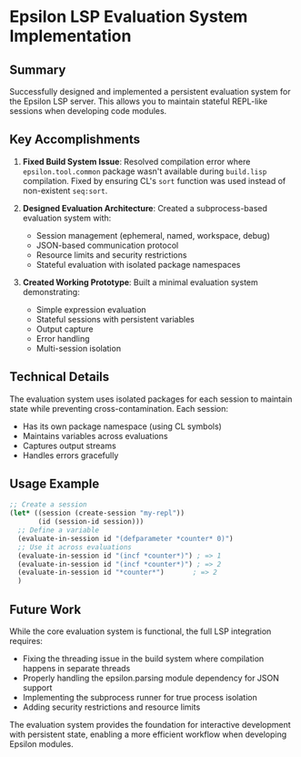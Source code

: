 # Epsilon LSP Evaluation System Implementation

## Summary

Successfully designed and implemented a persistent evaluation system for the Epsilon LSP server. This allows you to maintain stateful REPL-like sessions when developing code modules.

## Key Accomplishments

1. **Fixed Build System Issue**: Resolved compilation error where `epsilon.tool.common` package wasn't available during `build.lisp` compilation. Fixed by ensuring CL's `sort` function was used instead of non-existent `seq:sort`.

2. **Designed Evaluation Architecture**: Created a subprocess-based evaluation system with:
   - Session management (ephemeral, named, workspace, debug)
   - JSON-based communication protocol
   - Resource limits and security restrictions
   - Stateful evaluation with isolated package namespaces

3. **Created Working Prototype**: Built a minimal evaluation system demonstrating:
   - Simple expression evaluation
   - Stateful sessions with persistent variables
   - Output capture
   - Error handling
   - Multi-session isolation

## Technical Details

The evaluation system uses isolated packages for each session to maintain state while preventing cross-contamination. Each session:
- Has its own package namespace (using CL symbols)
- Maintains variables across evaluations
- Captures output streams
- Handles errors gracefully

## Usage Example

```lisp
;; Create a session
(let* ((session (create-session "my-repl"))
       (id (session-id session)))
  ;; Define a variable
  (evaluate-in-session id "(defparameter *counter* 0)")
  ;; Use it across evaluations
  (evaluate-in-session id "(incf *counter*)") ; => 1
  (evaluate-in-session id "(incf *counter*)") ; => 2
  (evaluate-in-session id "*counter*")       ; => 2
  )
```

## Future Work

While the core evaluation system is functional, the full LSP integration requires:
- Fixing the threading issue in the build system where compilation happens in separate threads
- Properly handling the epsilon.parsing module dependency for JSON support
- Implementing the subprocess runner for true process isolation
- Adding security restrictions and resource limits

The evaluation system provides the foundation for interactive development with persistent state, enabling a more efficient workflow when developing Epsilon modules.